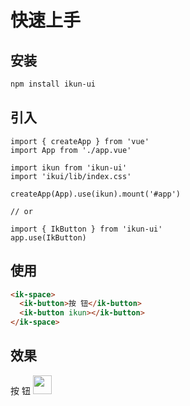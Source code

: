 # 快速上手

<!-- <img width="80" style="margin-top: 40px" src="/ikun-ui/ikun.gif" /> -->

## 安装

```bash
npm install ikun-ui
```

## 引入

```js{4,5}
import { createApp } from 'vue'
import App from './app.vue'

import ikun from 'ikun-ui'
import 'ikui/lib/index.css'

createApp(App).use(ikun).mount('#app')

// or

import { IkButton } from 'ikun-ui'
app.use(IkButton)
```

## 使用

```html
<ik-space>
  <ik-button>按 钮</ik-button>
  <ik-button ikun></ik-button>
</ik-space>
```

## 效果

<ik-space>
  <ik-button>按 钮</ik-button>

  <ik-button>
    <img width="30" src="/ikun-ui/ikun.gif" />
  </ik-button>
</ik-space>
